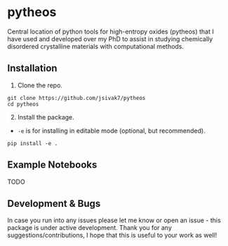 # pytheos

Central location of python tools for high-entropy oxides (pytheos) that I have used and developed over my PhD to assist in studying chemically disordered crystalline materials with computational methods.

## Installation
1. Clone the repo.
```
git clone https://github.com/jsivak7/pytheos
cd pytheos 
```
2. Install the package.
- `-e` is for installing in editable mode (optional, but recommended).
```
pip install -e .
```

## Example Notebooks
TODO


## Development & Bugs
In case you run into any issues please let me know or open an issue - this package is under active development. Thank you for any suggestions/contributions, I hope that this is useful to your work as well!